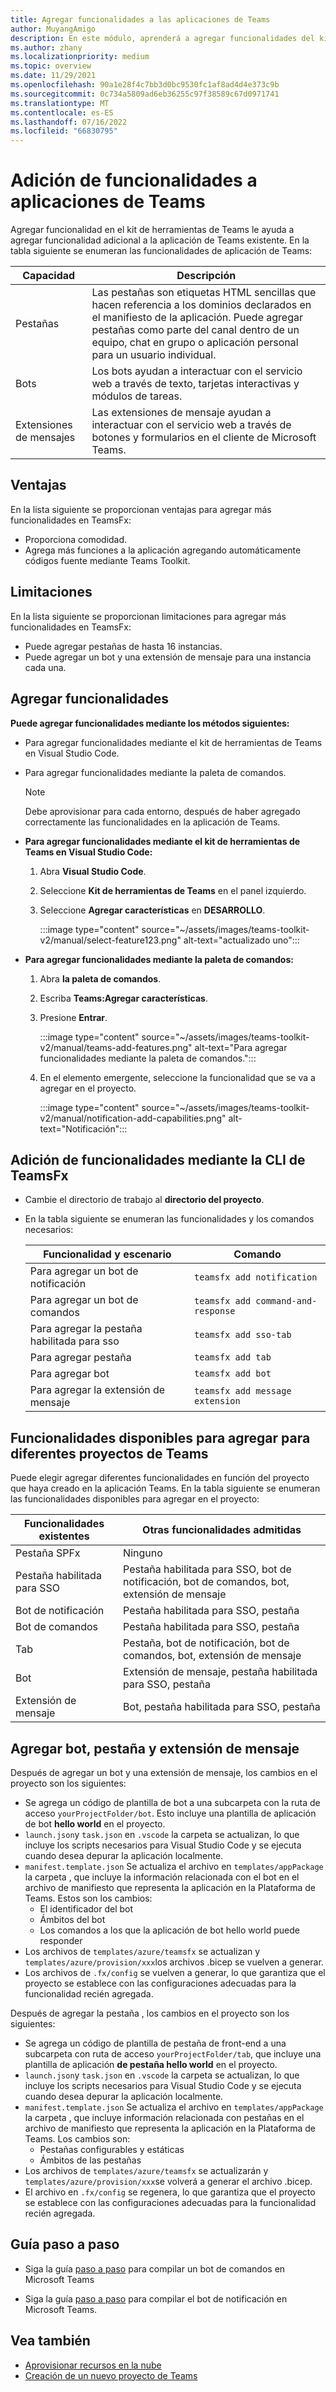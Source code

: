 ```yaml
---
title: Agregar funcionalidades a las aplicaciones de Teams
author: MuyangAmigo
description: En este módulo, aprenderá a agregar funcionalidades del kit de herramientas de Teams, ventajas, limitaciones y funcionalidades.
ms.author: zhany
ms.localizationpriority: medium
ms.topic: overview
ms.date: 11/29/2021
ms.openlocfilehash: 90a1e28f4c7bb3d0bc9530fc1af8ad4d4e373c9b
ms.sourcegitcommit: 0c734a5809ad6eb36255c97f38589c67d0971741
ms.translationtype: MT
ms.contentlocale: es-ES
ms.lasthandoff: 07/16/2022
ms.locfileid: "66830795"
---
```

# <a name="add-capabilities-to-teams-apps"></a>Adición de funcionalidades a aplicaciones de Teams

Agregar funcionalidad en el kit de herramientas de Teams le ayuda a agregar funcionalidad adicional a la aplicación de Teams existente. En la tabla siguiente se enumeran las funcionalidades de aplicación de Teams:

|**Capacidad**|**Descripción**|
|--------|-------------|
| Pestañas |  Las pestañas son etiquetas HTML sencillas que hacen referencia a los dominios declarados en el manifiesto de la aplicación. Puede agregar pestañas como parte del canal dentro de un equipo, chat en grupo o aplicación personal para un usuario individual.|
| Bots |  Los bots ayudan a interactuar con el servicio web a través de texto, tarjetas interactivas y módulos de tareas.|
| Extensiones de mensajes | Las extensiones de mensaje ayudan a interactuar con el servicio web a través de botones y formularios en el cliente de Microsoft Teams.|

## <a name="advantages"></a>Ventajas

En la lista siguiente se proporcionan ventajas para agregar más funcionalidades en TeamsFx:

* Proporciona comodidad.
* Agrega más funciones a la aplicación agregando automáticamente códigos fuente mediante Teams Toolkit.

## <a name="limitations"></a>Limitaciones

En la lista siguiente se proporcionan limitaciones para agregar más funcionalidades en TeamsFx:

* Puede agregar pestañas de hasta 16 instancias.
* Puede agregar un bot y una extensión de mensaje para una instancia cada una.

## <a name="add-capabilities"></a>Agregar funcionalidades

**Puede agregar funcionalidades mediante los métodos siguientes:**

* Para agregar funcionalidades mediante el kit de herramientas de Teams en Visual Studio Code.
* Para agregar funcionalidades mediante la paleta de comandos.

  > [!Note]
  > Debe aprovisionar para cada entorno, después de haber agregado correctamente las funcionalidades en la aplicación de Teams.

* **Para agregar funcionalidades mediante el kit de herramientas de Teams en Visual Studio Code:**

   1. Abra **Visual Studio Code**.
   1. Seleccione **Kit de herramientas de Teams** en el panel izquierdo.
   1. Seleccione **Agregar características** en **DESARROLLO**.

       :::image type="content" source="~/assets/images/teams-toolkit-v2/manual/select-feature123.png" alt-text="actualizado uno":::

* **Para agregar funcionalidades mediante la paleta de comandos:**

   1. Abra **la paleta de comandos**.
   1. Escriba **Teams:Agregar características**.
   1. Presione **Entrar**.

      :::image type="content" source="~/assets/images/teams-toolkit-v2/manual/teams-add-features.png" alt-text="Para agregar funcionalidades mediante la paleta de comandos.":::

   1. En el elemento emergente, seleccione la funcionalidad que se va a agregar en el proyecto.

       :::image type="content" source="~/assets/images/teams-toolkit-v2/manual/notification-add-capabilities.png" alt-text="Notificación":::

## <a name="add-capabilities-using-teamsfx-cli"></a>Adición de funcionalidades mediante la CLI de TeamsFx

* Cambie el directorio de trabajo al **directorio del proyecto**.
* En la tabla siguiente se enumeran las funcionalidades y los comandos necesarios:

  |Funcionalidad y escenario| Comando|
  |-----------------------|----------|
  |Para agregar un bot de notificación |`teamsfx add notification`|
  |Para agregar un bot de comandos |`teamsfx add command-and-response`|
  |Para agregar la pestaña habilitada para sso |`teamsfx add sso-tab`|
  |Para agregar pestaña |`teamsfx add tab`|
  |Para agregar bot |`teamsfx add bot`|
  |Para agregar la extensión de mensaje |`teamsfx add message extension`|

## <a name="available-capabilities-to-add-for-different-teams-project"></a>Funcionalidades disponibles para agregar para diferentes proyectos de Teams

Puede elegir agregar diferentes funcionalidades en función del proyecto que haya creado en la aplicación Teams.
En la tabla siguiente se enumeran las funcionalidades disponibles para agregar en el proyecto:

|Funcionalidades existentes|Otras funcionalidades admitidas|
|--------------------|--------------------|
|Pestaña SPFx |Ninguno|
|Pestaña habilitada para SSO |Pestaña habilitada para SSO, bot de notificación, bot de comandos, bot, extensión de mensaje|
|Bot de notificación |Pestaña habilitada para SSO, pestaña|
|Bot de comandos |Pestaña habilitada para SSO, pestaña|
|Tab |Pestaña, bot de notificación, bot de comandos, bot, extensión de mensaje|
|Bot |Extensión de mensaje, pestaña habilitada para SSO, pestaña|
|Extensión de mensaje |Bot, pestaña habilitada para SSO, pestaña |

## <a name="add-bot-tab-and-message-extension"></a>Agregar bot, pestaña y extensión de mensaje

Después de agregar un bot y una extensión de mensaje, los cambios en el proyecto son los siguientes:

* Se agrega un código de plantilla de bot a una subcarpeta con la ruta de acceso `yourProjectFolder/bot`. Esto incluye una plantilla de aplicación de bot **hello world** en el proyecto.
* `launch.json`y `task.json` en `.vscode` la carpeta se actualizan, lo que incluye los scripts necesarios para Visual Studio Code y se ejecuta cuando desea depurar la aplicación localmente.
* `manifest.template.json` Se actualiza el archivo en `templates/appPackage` la carpeta , que incluye la información relacionada con el bot en el archivo de manifiesto que representa la aplicación en la Plataforma de Teams. Estos son los cambios:
  * El identificador del bot
  * Ámbitos del bot
  * Los comandos a los que la aplicación de bot hello world puede responder
* Los archivos de `templates/azure/teamsfx` se actualizan y `templates/azure/provision/xxx`los archivos .bicep se vuelven a generar.
* Los archivos de `.fx/config` se vuelven a generar, lo que garantiza que el proyecto se establece con las configuraciones adecuadas para la funcionalidad recién agregada.

Después de agregar la pestaña , los cambios en el proyecto son los siguientes:

* Se agrega un código de plantilla de pestaña de front-end a una subcarpeta con ruta de acceso `yourProjectFolder/tab`, que incluye una plantilla de aplicación **de pestaña hello world** en el proyecto.
* `launch.json`y `task.json` en `.vscode` la carpeta se actualizan, lo que incluye los scripts necesarios para Visual Studio Code y se ejecuta cuando desea depurar la aplicación localmente.
* `manifest.template.json` Se actualiza el archivo en `templates/appPackage` la carpeta , que incluye información relacionada con pestañas en el archivo de manifiesto que representa la aplicación en la Plataforma de Teams. Los cambios son:
  * Pestañas configurables y estáticas
  * Ámbitos de las pestañas
* Los archivos de `templates/azure/teamsfx` se actualizarán y `templates/azure/provision/xxx`se volverá a generar el archivo .bicep.
* El archivo en `.fx/config` se regenera, lo que garantiza que el proyecto se establece con las configuraciones adecuadas para la funcionalidad recién agregada.

## <a name="step-by-step-guide"></a>Guía paso a paso

* Siga la guía [paso a paso](../sbs-gs-commandbot.yml) para compilar un bot de comandos en Microsoft Teams

* Siga la guía [paso a paso](../sbs-gs-notificationbot.yml) para compilar el bot de notificación en Microsoft Teams.

## <a name="see-also"></a>Vea también

* [Aprovisionar recursos en la nube](provision.md)
* [Creación de un nuevo proyecto de Teams](create-new-project.md)

